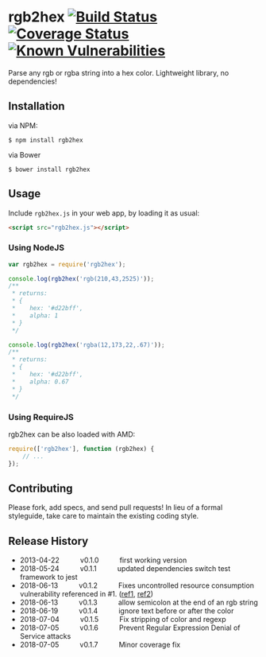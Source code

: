 rgb2hex [![Build Status](https://travis-ci.org/christian-bromann/rgb2hex.svg?branch=master)](https://travis-ci.org/christian-bromann/rgb2hex) [![Coverage Status](https://coveralls.io/repos/christian-bromann/rgb2hex/badge.png)](https://coveralls.io/r/christian-bromann/rgb2hex) [![Known Vulnerabilities](https://snyk.io/test/github/christian-bromann/rgb2hex/badge.svg?targetFile=package.json)](https://snyk.io/test/github/christian-bromann/rgb2hex?targetFile=package.json)
=======

Parse any rgb or rgba string into a hex color. Lightweight library, no dependencies!

## Installation

via NPM:
```
$ npm install rgb2hex
```

via Bower
```
$ bower install rgb2hex
```

## Usage

Include `rgb2hex.js` in your web app, by loading it as usual:

```html
<script src="rgb2hex.js"></script>
```

### Using NodeJS

```js
var rgb2hex = require('rgb2hex');

console.log(rgb2hex('rgb(210,43,2525)'));
/**
 * returns:
 * {
 *    hex: '#d22bff',
 *    alpha: 1
 * }
 */

console.log(rgb2hex('rgba(12,173,22,.67)'));
/**
 * returns:
 * {
 *    hex: '#d22bff',
 *    alpha: 0.67
 * }
 */
```

### Using RequireJS

rgb2hex can be also loaded with AMD:

```js
require(['rgb2hex'], function (rgb2hex) {
    // ...
});
```

## Contributing
Please fork, add specs, and send pull requests! In lieu of a formal styleguide, take care to
maintain the existing coding style.

## Release History
* 2013-04-22   v0.1.0   first working version
* 2018-05-24   v0.1.1   updated dependencies switch test framework to jest
* 2018-06-13   v0.1.2   Fixes uncontrolled resource consumption vulnerability referenced in #1. ([ref1](https://nodesecurity.io/advisories/647), [ref2](https://snyk.io/vuln/npm:rgb2hex:20180429))
* 2018-06-13   v0.1.3   allow semicolon at the end of an rgb string
* 2018-06-19   v0.1.4   ignore text before or after the color
* 2018-07-04   v0.1.5   Fix stripping of color and regexp
* 2018-07-05   v0.1.6   Prevent Regular Expression Denial of Service attacks
* 2018-07-05   v0.1.7   Minor coverage fix